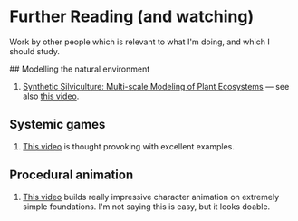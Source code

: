 # Further Reading (and watching)

Work by other people which is relevant to what I'm doing, and which I should study.

## Modelling the natural environment

1. [Synthetic Silviculture: Multi-scale Modeling of Plant Ecosystems](https://storage.googleapis.com/pirk.io/projects/synthetic_silviculture/index.html) &mdash; see also [this video](https://youtu.be/8YOpFsZsR9w).

## Systemic games

1. [This video](https://youtu.be/SnpAAX9CkIc) is thought provoking with excellent examples.

## Procedural animation

1. [This video](https://youtu.be/LNidsMesxSE) builds really impressive character animation on extremely simple foundations. I'm not saying this is easy, but it looks doable.